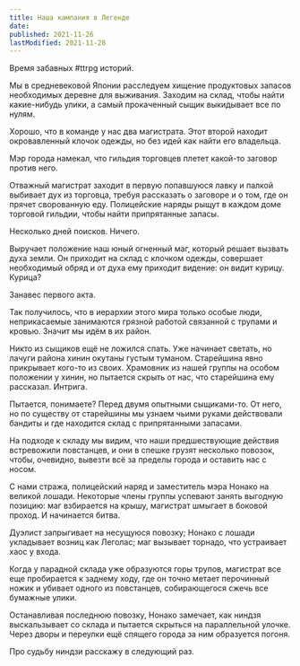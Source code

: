 ```yaml
---
title: Наша кампания в Легенде
date:
published: 2021-11-26
lastModified: 2021-11-28
---
```


Время забавных #ttrpg историй. 

Мы в средневековой Японии расследуем хищение продуктовых запасов необходимых деревне для выживания. Заходим на склад, чтобы найти какие-нибудь улики, а самый прокаченный сыщик выкидывает все по нулям.

Хорошо, что в команде у нас два магистрата. Этот второй находит окровавленный клочок одежды, но без идей как найти его владельца. 

Мэр города намекал, что гильдия торговцев плетет какой-то заговор против него.

Отважный магистрат заходит в первую попавшуюся лавку и палкой выбивает дух из торговца, требуя рассказать о заговоре и о том, где он прячет сворованную еду. Полицейские наряды рыщут в каждом доме торговой гильдии, чтобы найти припрятанные запасы. 

Несколько дней поисков. Ничего.

Выручает положение наш юный огненный маг, который решает вызвать духа земли. Он приходит на склад с клочком одежды, совершает необходимый обряд и от духа ему приходит видение: он видит курицу. Курица?

Занавес первого акта.


Так получилось, что в иерархии этого мира только особые люди, неприкасаемые занимаются грязной работой связанной с трупами и кровью. Значит мы идём в их район.

Никто из сыщиков ещё не ложился спать. Уже начинает светать, но лачуги района хинин окутаны густым туманом. Старейшина явно прикрывает кого-то из своих. Храмовник из нашей группы на особом положении у хинин, но пытается скрыть от нас, что старейшина ему рассказал. Интрига.

Пытается, понимаете? Перед двумя опытными сыщиками-то. От него, но по существу от старейшины мы узнаем чьими руками действовали бандиты и где находится склад с припрятанными запасами.

На подходе к складу мы видим, что наши предшествующие действия встревожили повстанцев, и они в спешке грузят несколько повозок, чтобы, очевидно, вывезти всё за пределы города и оставить нас с носом.

С нами стража, полицейский наряд и заместитель мэра Нонако на великой лошади. Некоторые члены группы успевают занять выгодную позицию: маг взбирается на крышу, магистрат шмыгает в боковой проход. И начинается битва.

Дуэлист запрыгивает на несущуюся повозку; Нонако с лошади укладывает возниц как Леголас; маг вызывает торнадо, что устраивает хаос у входа.

Когда у парадной склада уже образуются горы трупов, магистрат все еще пробирается к заднему ходу, где он точно метает перочинный ножик и убивает одного из повстанцев, собирающегося сжечь все бумажные улики.

Останавливая последнюю повозку, Нонако замечает, как ниндзя выскальзывает со склада и пытается скрыться на параллельной улочке. Через дворы и переулки ещё спящего города за ним образуется погоня.

Про судьбу ниндзи расскажу в следующий раз.